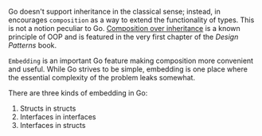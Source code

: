 Go doesn't support inheritance in the classical sense; instead, in encourages `composition` as a way to extend the functionality of types. This is not a notion peculiar to Go. [Composition over inheritance](https://en.wikipedia.org/wiki/Composition_over_inheritance) is a known principle of OOP and is featured in the very first chapter of the <i>Design Patterns</i> book.

`Embedding` is an important Go feature making composition more convenient and useful. While Go strives to be simple, embedding is one place where the essential complexity of the problem leaks somewhat.

There are three kinds of embedding in Go:
1. Structs in structs
2. Interfaces in interfaces
3. Interfaces in structs
